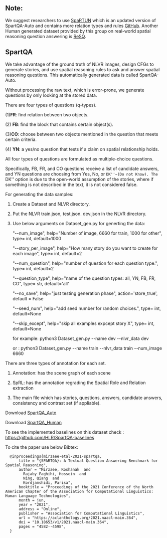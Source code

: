 
## Note:
We suggest researchers to use [SpaRTUN](https://www.cse.msu.edu/~kordjams/data/SPARTUN.zip) which is an updated version of SpartQA-Auto and contains more relation types and rules [GitHub](https://github.com/HLR/SpaRTUN). 
Another Human generated dataset provided by this group on real-world spatial reasoning question answering is [ReSQ](https://www.cse.msu.edu/~kordjams/data/ReSQ.zip).

## SpartQA

  

We take advantage of the ground truth of NLVR images, design CFGs to generate stories, and use spatial reasoning rules to ask and answer spatial reasoning questions. This automatically generated data is called SpartQA-Auto.

  

Without processing the raw text, which is error-prone, we generate questions by only looking at the stored data.

  

There are four types of questions (q-types).

(1)**FR**: find relation between two objects.

(2) **FB**: find the block that contains certain object(s).

(3)**CO**: choose between two objects mentioned in the question that meets certain criteria.

(4) **YN**: a yes/no question that tests if a claim on spatial relationship holds.

  

All four types of questions are formulated as multiple-choice questions.

Specifically, FB, FR, and CO questions receive a list of candidate answers, and YN questions are choosing from Yes, No, or ``DK''~(Do not Know). The `` DK'' option is due to the open-world assumption of the stories, where if something is not described in the text, it is not considered false.

  
  

For generating the data samples:

1. Create a Dataset and NLVR directory.

2. Put the NLVR train.json, test.json. dev.json in the NLVR directory.

3. Use below arguments on Dataset_gen.py for generting the data:


    "--num_image",  help="Number of image, 6660 for train, 1000 for other", type= int, default=1000
    
    "--story_per_image",  help="How many story do you want to create for each image", type= int, default=2
    
    "--num_question",  help="number of question for each question type.", type= int, default=2
    
    "--question_type",  help="name of the question types: all, YN, FB, FR, CO", type= str, default='all'
    
    "--no_save",  help="just testing generation phase", action='store_true', default = False
    
    "--seed_num", help="add seed number for random choices.", type= int, default=None
    
    "--skip_except", help="skip all examples expcept story X", type= int, default=None

  

    for example:       python3 Dataset_gen.py --name dev --nlvr_data dev
    
    or :                      python3 Dataset_gen.py --name train --nlvr_data train --num_image 6660

  
  
  

There are three types of annotation for each set.

1. Annotation: has the scene graph of each scene

2. SpRL: has the annotation regrading the Spatial Role and Relation extraction

3. The main file which has stories, questions, answers, candidate answers, consistency and contrast set (if appliable).

  

Download [SpartQA_Auto](https://www.cse.msu.edu/~kordjams/data/SpartQA_Auto.zip)

Download [SpartQA_Human](https://www.cse.msu.edu/~kordjams/data/SpartQA_Human.zip)

To see the implemented baselines on this dataset check : https://github.com/HLR/SpartQA-baselines



To cite the paper use below Bibtex:

      @inproceedings{mirzaee-etal-2021-spartqa,
          title = "{SPARTQA}: A Textual Question Answering Benchmark for Spatial Reasoning",
          author = "Mirzaee, Roshanak  and
            Rajaby Faghihi, Hossein  and
            Ning, Qiang  and
            Kordjamshidi, Parisa",
          booktitle = "Proceedings of the 2021 Conference of the North American Chapter of the Association for Computational Linguistics: Human Language Technologies",
          month = jun,
          year = "2021",
          address = "Online",
          publisher = "Association for Computational Linguistics",
          url = "https://aclanthology.org/2021.naacl-main.364",
          doi = "10.18653/v1/2021.naacl-main.364",
          pages = "4582--4598",
      }
